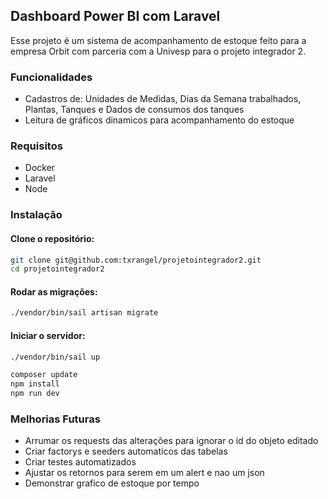 ## Dashboard Power BI com Laravel
Esse projeto é um sistema de acompanhamento de estoque feito para a empresa Orbit com parceria com a Univesp para o projeto integrador 2.

### Funcionalidades
- Cadastros de: Unidades de Medidas, Dias da Semana trabalhados, Plantas, Tanques e Dados de consumos dos tanques
- Leitura de gráficos dinamicos para acompanhamento do estoque

### Requisitos
- Docker
- Laravel
- Node

### Instalação

#### Clone o repositório:
```bash
git clone git@github.com:txrangel/projetointegrador2.git
cd projetointegrador2
```

#### Rodar as migrações:
```bash
./vendor/bin/sail artisan migrate
```
#### Iniciar o servidor:

```bash
./vendor/bin/sail up
```

```bash
composer update
npm install
npm run dev
```

### Melhorias Futuras
- Arrumar os requests das alterações para ignorar o id do objeto editado
- Criar factorys e seeders automaticos das tabelas
- Criar testes automatizados
- Ajustar os retornos para serem em um alert e nao um json
- Demonstrar grafico de estoque por tempo